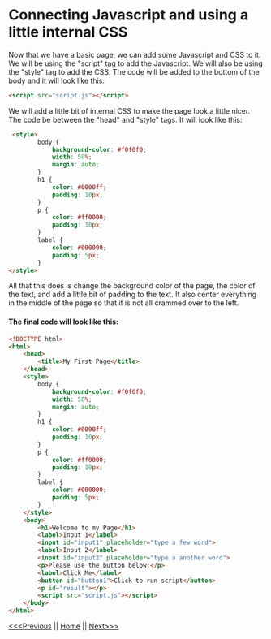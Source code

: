 # Connecting Javascript and using a little internal CSS

Now that we have a basic page, we can add some Javascript and CSS to it.  We will be using the "script" tag to add the Javascript.  We will also be using the "style" tag to add the CSS.  The code will be added to the bottom of the body and it will look like this:
```html
<script src="script.js"></script>
```

We will add a little bit of internal CSS to make the page look a little nicer.  The code be between the "head" and "style" tags.  It will look like this:
```html
 <style>
        body {
            background-color: #f0f0f0;
            width: 50%;
            margin: auto;
        }
        h1 {
            color: #0000ff;
            padding: 10px;
        }
        p {
            color: #ff0000;
            padding: 10px;
        }
        label {
            color: #000000;
            padding: 5px;
        }
</style>
```

All that this does is change the background color of the page, the color of the text, and add a little bit of padding to the text.  It also center everything in the middle of the page so that it is not all crammed over to the left.

#### The final code will look like this:

```html
<!DOCTYPE html>
<html>
    <head>
        <title>My First Page</title>
    </head>
    <style>
        body {
            background-color: #f0f0f0;
            width: 50%;
            margin: auto;
        }
        h1 {
            color: #0000ff;
            padding: 10px;
        }
        p {
            color: #ff0000;
            padding: 10px;
        }
        label {
            color: #000000;
            padding: 5px;
        }
    </style>
    <body>
        <h1>Welcome to my Page</h1>
        <label>Input 1</label>
        <input id="input1" placeholder="type a few word">
        <label>Input 2</label>
        <input id="input2" placeholder="type a another word">
        <p>Please use the button below:</p>
        <label>Click Me</label>
        <button id="button1">Click to run script</button>
        <p id="result"></p>
        <script src="script.js"></script>
    </body>
</html>
```

[<<<Previous](HTML2.md) || [Home](README.md) || [Next>>>](JScode.md)